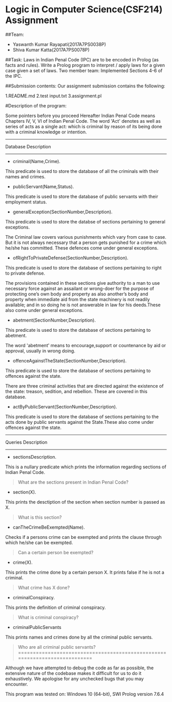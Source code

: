 # Logic in Computer Science(CSF214) Assignment
##Team:
- Yaswanth Kumar Rayapati(2017A7PS0038P)
- Shiva Kumar Katta(2017A7PS0078P)

##Task: 
Laws in Indian Penal Code (IPC) are to be encoded in Prolog (as facts and rules).
Write a Prolog program to interpret / apply laws for a given case given a set of laws. 
Two member team: Implemented Sections 4-6 of the IPC.

##Submission contents:
Our assignment submission contains the following:

1.README.md
2.test input.txt
3.assignment.pl

#Description of the program:

Some pointers before you proceed
Hereafter Indian Penal Code means Chapters IV, V, VI of Indian Penal Code.
The word 'Act' denotes as well as series of acts as a single act: which is criminal by reason of its being done with a criminal knowledge or intention.

********************************************************************************************************
Database Description
********************************************************************************************************

- criminal(Name,Crime).

This predicate is used to store the database of all the criminals with their names and crimes.


- publicServant(Name,Status).

This predicate is used to store the database of public servants with their employment status.

- generalException(SectionNumber,Description).

This predicate is used to store the databse of sections pertaining to general exceptions.

The Criminal law covers various punishments which vary from case to case. But it is not always necessary that a person gets punished for a crime which he/she has committed. These defences come under general exceptions.

- ofRightToPrivateDefense(SectionNumber,Description).

This predicate is used to store the database of sections pertaining to right to private defense.

The provisions contained in these sections give authority to a man to use necessary force against an assailant or wrong-doer for the purpose of protecting one’s own body and property as also another’s body and property when immediate aid from the state machinery is not readily available; and in so doing he is not answerable in law for his deeds.These also come under general exceptions.

- abetment(SectionNumber,Description).

This predicate is used to store the database of sections pertaining to abetment.

The word 'abetment' means to encourage,support or countenance by aid or approval, usually in wrong doing.

- offenceAgainstTheState(SectionNumber,Description).

This predicate is used to store the database of sections pertaining to offences against the state.

There are three criminal activities that are directed against the existence of the state: treason, sedition, and rebellion. These are covered in this database.

- actByPublicServant(SectionNumber,Description).

This predicate is used to store the database of sections pertaining to the acts done by public servants against the State.These also come under offences against the state.


********************************************************************************************************
Queries Description
********************************************************************************************************

- sectionsDescription.

This is a nullary predicate which prints the information regarding sections of Indian Penal Code.
>What are the sections present in Indian Penal Code?

- section(X).

This prints the desctiption of the section when section number is passed as X.
>What is this section?


- canTheCrimeBeExempted(Name).

Checks if a persons crime can be exempted and prints the clause through which he/she can be exempted.
>Can a certain person be exempted?


- crime(X).

This prints the crime done by a certain person X.
It prints false if he is not a criminal.
>What crime has X done?


- criminalConspiracy.

This prints the definition of criminal conspiracy.
>What is criminal conspiracy?

- criminalPublicServants

This prints names and crimes done by all the criminal public servants.
>Who are all criminal public servants?
===========================================================================


Although we have attempted to debug the code as far as possible, the extensive nature of the codebase makes it difficult for us to do it exhaustively. We apologise for any unchecked bugs that you may encounter.

This program was tested on: Windows 10 (64-bit), SWI Prolog version 7.6.4
